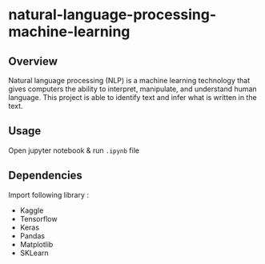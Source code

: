 # natural-language-processing-machine-learning
## Overview
Natural language processing (NLP) is a machine learning technology that gives computers the ability to interpret, manipulate, and understand human language. This project is able to identify text and infer what is written in the text. 

## Usage
Open jupyter notebook & run `.ipynb` file

## Dependencies
Import following library :
* Kaggle
* Tensorflow
* Keras
* Pandas
* Matplotlib
* SKLearn
